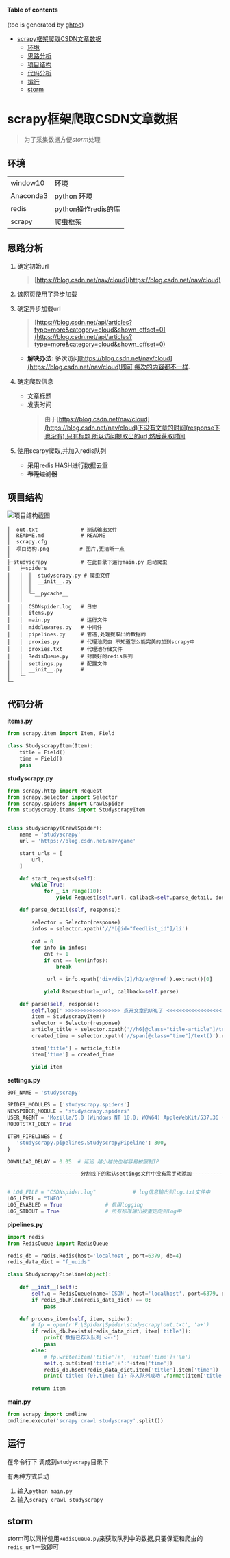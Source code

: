 #### Table of contents
(toc is generated by [ghtoc](https://github.com/sk1418/ghtoc))
- [scrapy框架爬取CSDN文章数据](#scrapy框架爬取CSDN文章数据)
    - [环境](#环境)
    - [思路分析](#思路分析)
    - [项目结构](#项目结构)
    - [代码分析](#代码分析)
    - [运行](#运行)
    - [storm](#storm)

# scrapy框架爬取CSDN文章数据

> 为了采集数据方便$storm$处理

## 环境
|||
|-|-|
|window10  | 环境|
|Anaconda3 | python 环境|
|redis     | python操作redis的库|
|scrapy    | 爬虫框架|

## 思路分析

1. 确定初始url
    > [https://blog.csdn.net/nav/cloud](https://blog.csdn.net/nav/cloud)

2. 该网页使用了异步加载
3. 确定异步加载url
    > [https://blog.csdn.net/api/articles?type=more&category=cloud&shown_offset=0](https://blog.csdn.net/api/articles?type=more&category=cloud&shown_offset=0)
    - **解决办法:** 多次访问[https://blog.csdn.net/nav/cloud](https://blog.csdn.net/nav/cloud)即可,每次的内容都不一样.

4. 确定爬取信息
    - 文章标题
    - 发表时间
        > 由于[https://blog.csdn.net/nav/cloud](https://blog.csdn.net/nav/cloud)下没有文章的时间(response下也没有),只有标题,所以访问提取出的url,然后获取时间
5. 使用scarpy爬取,并加入redis队列
    - 采用redis HASH进行数据去重
    - ~~布隆过滤器~~

## 项目结构

![项目结构截图](./项目结构.png)

```
│  out.txt              # 测试输出文件
│  README.md            # README
│  scrapy.cfg
│  项目结构.png          # 图片,更清晰一点
│
├─studyscrapy           # 在此目录下运行main.py 启动爬虫
|   ├─spiders
│   │  │  studyscrapy.py # 爬虫文件
│   │  │  __init__.py
│   │  │
│   │  └─__pycache__
│   │
│   │  CSDNspider.log   # 日志
│   │  items.py         
│   │  main.py          # 运行文件
│   │  middlewares.py   # 中间件
│   │  pipelines.py     # 管道,处理提取出的数据的
│   │  proxies.py       # 代理池爬虫 不知道怎么能完美的加到scrapy中
│   │  proxies.txt      # 代理池存储文件
│   │  RedisQueue.py    # 封装好的redis队列
│   │  settings.py      # 配置文件
│   │  __init__.py      # 
│   └─
└─
```

## 代码分析

**items.py**
```python
from scrapy.item import Item, Field

class StudyscrapyItem(Item):
    title = Field()
    time = Field()
    pass

```
**studyscrapy.py**
```python
from scrapy.http import Request
from scrapy.selector import Selector
from scrapy.spiders import CrawlSpider
from studyscrapy.items import StudyscrapyItem


class studyscrapy(CrawlSpider):
    name = 'studyscrapy'
    url = 'https://blog.csdn.net/nav/game'

    start_urls = [
        url,
    ]

    def start_requests(self):
        while True:
            for _ in range(10):
                yield Request(self.url, callback=self.parse_detail, dont_filter=True)

    def parse_detail(self, response):

        selector = Selector(response)
        infos = selector.xpath('//*[@id="feedlist_id"]/li')
        
        cnt = 0
        for info in infos:
            cnt += 1
            if cnt == len(infos):
                break

            _url = info.xpath('div/div[2]/h2/a/@href').extract()[0]

            yield Request(url=_url, callback=self.parse)

    def parse(self, response):
        self.log(' >>>>>>>>>>>>>>>>>> 点开文章的URL了 <<<<<<<<<<<<<<<<<< ')
        item = StudyscrapyItem()
        selector = Selector(response)
        article_title = selector.xpath('//h6[@class="title-article"]/text()').extract()[0]
        created_time = selector.xpath('//span[@class="time"]/text()').extract()[0]

        item['title'] = article_title
        item['time'] = created_time

        yield item
```
**settings.py**
```python
BOT_NAME = 'studyscrapy'

SPIDER_MODULES = ['studyscrapy.spiders']
NEWSPIDER_MODULE = 'studyscrapy.spiders'
USER_AGENT = 'Mozilla/5.0 (Windows NT 10.0; WOW64) AppleWebKit/537.36 (KHTML, like Gecko) Chrome/55.0.2883.87 Safari/537.36'
ROBOTSTXT_OBEY = True

ITEM_PIPELINES = {
   'studyscrapy.pipelines.StudyscrapyPipeline': 300,
}

DOWNLOAD_DELAY = 0.05  # 延迟 越小越快也越容易被限制IP

------------------------分割线下的默认settings文件中没有需手动添加------------------------


# LOG_FILE = "CSDNspider.log"            # log信息输出到log.txt文件中
LOG_LEVEL = "INFO"
LOG_ENABLED = True              # 启用logging
LOG_STDOUT = True               # 所有标准输出被重定向到log中

```
**pipelines.py**
```python
import redis
from RedisQueue import RedisQueue

redis_db = redis.Redis(host='localhost', port=6379, db=4)
redis_data_dict = "f_uuids"

class StudyscrapyPipeline(object):
    
    def __init__(self):
        self.q = RedisQueue(name='CSDN', host='localhost', port=6379, db=3)
        if redis_db.hlen(redis_data_dict) == 0:
            pass

    def process_item(self, item, spider):
        # fp = open(r'F:\Spider\Spider\studyscrapy\out.txt', 'a+')
        if redis_db.hexists(redis_data_dict, item['title']):
            print('数据已存入队列 <--')
            pass
        else:
            # fp.write(item['title']+', '+item['time']+'\n')
            self.q.put(item['title']+':'+item['time'])
            redis_db.hset(redis_data_dict,item['title'],item['time'])
            print('title: {0},time: {1} 存入队列成功'.format(item['title'],item['time']))
            
        return item
```
**main.py**
```python
from scrapy import cmdline
cmdline.execute('scrapy crawl studyscrapy'.split())
```

## 运行

在命令行下 调成到`studyscrapy`目录下

有两种方式启动    
1. 输入`python main.py`
2. 输入`scrapy crawl studyscrapy`

## storm

storm可以同样使用`RedisQueue.py`来获取队列中的数据,只要保证和爬虫的`redis_url`一致即可